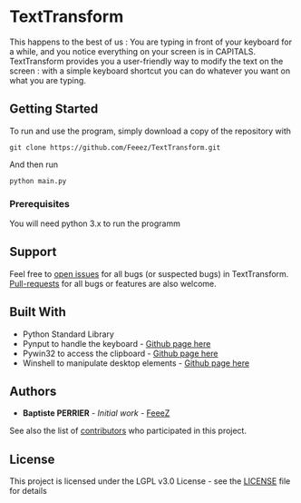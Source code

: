 #   TextTransform

This happens to the best of us : You are typing in front of your keyboard for a while, and you notice everything on your screen is in CAPITALS. TextTransform provides you a user-friendly way to modify the text on the screen : with a simple keyboard shortcut you can do whatever you want on what you are typing.

## Getting Started

To run and use the program, simply download a copy of the repository with 
 ```
 git clone https://github.com/Feeez/TextTransform.git
 ```
 And then run
 ```
 python main.py
 ```

### Prerequisites

You will need python 3.x to run the programm

## Support

Feel free to [open issues](https://github.com/Feeez/TextTransform/issues) for
all bugs (or suspected bugs) in TextTransform. [Pull-requests](https://github.com/Feeez/TextTransform/pulls)
for all bugs or features are also welcome.

## Built With

* Python Standard Library
* Pynput to handle the keyboard - [Github page here](https://github.com/moses-palmer/pynput "pynput")
* Pywin32 to access the clipboard - [Github page here](https://github.com/mhammond/pywin32 "pywin32") 
* Winshell to manipulate desktop elements - [Github page here](https://github.com/tjguk/winshell "winshell")

## Authors

* **Baptiste PERRIER** - *Initial work* - [FeeeZ](https://github.com/FeeeZ)

See also the list of [contributors](https://github.com/Feeez/TextTransform/graphs/contributors) who participated in this project.

## License

This project is licensed under the LGPL v3.0 License - see the [LICENSE](LICENSE) file for details
